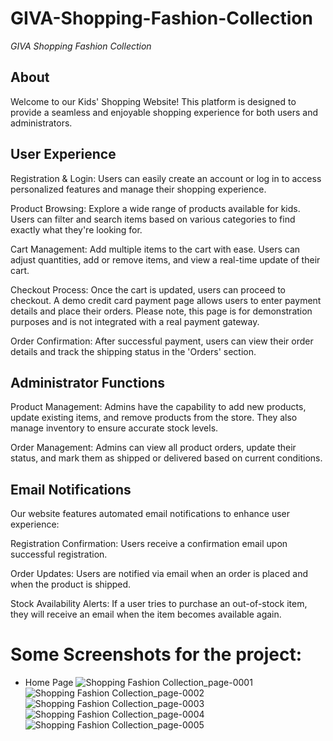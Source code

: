# GIVA-Shopping-Fashion-Collection
*GIVA Shopping Fashion Collection*

## **About**

Welcome to our Kids' Shopping Website! This platform is designed to provide a seamless and enjoyable shopping experience for both users and administrators.

## **User Experience**

Registration & Login: Users can easily create an account or log in to access personalized features and manage their shopping experience.


Product Browsing: Explore a wide range of products available for kids. Users can filter and search items based on various categories to find exactly what they're looking for.


Cart Management: Add multiple items to the cart with ease. Users can adjust quantities, add or remove items, and view a real-time update of their cart.


Checkout Process: Once the cart is updated, users can proceed to checkout. A demo credit card payment page allows users to enter payment details and place their orders. Please note, this page is for demonstration purposes and is not integrated with a real payment gateway.


Order Confirmation: After successful payment, users can view their order details and track the shipping status in the 'Orders' section.


## **Administrator Functions**

Product Management: Admins have the capability to add new products, update existing items, and remove products from the store. They also manage inventory to ensure accurate stock levels.


Order Management: Admins can view all product orders, update their status, and mark them as shipped or delivered based on current conditions.


## **Email Notifications**

Our website features automated email notifications to enhance user experience:


Registration Confirmation: Users receive a confirmation email upon successful registration.


Order Updates: Users are notified via email when an order is placed and when the product is shipped.


Stock Availability Alerts: If a user tries to purchase an out-of-stock item, they will receive an email when the item becomes available again.


# Some Screenshots for the project:
* Home Page
![Shopping Fashion Collection_page-0001](https://github.com/user-attachments/assets/e7c99b86-8ee3-4480-a5c9-36c7d8674094)
![Shopping Fashion Collection_page-0002](https://github.com/user-attachments/assets/0451eba5-c0a4-4854-9cbb-df538170b74d)
![Shopping Fashion Collection_page-0003](https://github.com/user-attachments/assets/c0c7f69e-8f1d-4612-9890-47655610561c)
![Shopping Fashion Collection_page-0004](https://github.com/user-attachments/assets/9e6103a4-1d55-4dac-a7bf-f3cf3b9b79e9)
![Shopping Fashion Collection_page-0005](https://github.com/user-attachments/assets/5d167507-c13f-4620-8500-a302cff3b917)




